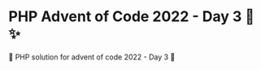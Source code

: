 # PHP Advent of Code 2022 - Day 3  :christmas_tree: :sparkles:

:gift: PHP solution for advent of code 2022 - Day 3 :gift:

